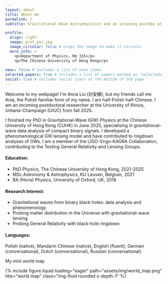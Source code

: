 ```yaml
---
layout: about
title: About me
permalink: /
subtitle: Gravitational-Wave Astrophysicist and an incoming postdoc at University of Illinois, Urbana-Champaign

profile:
  align: right
  image: prof_pic.jpg
  image_circular: false # crops the image to make it circular
  more_info: >
    <p>Department of Physics, Rm 315</p>
    <p>The Chinese University of Hong Kong</p>
  
news: false # includes a list of news items
selected_papers: true # includes a list of papers marked as "selected={true}"
social: true # includes social icons at the bottom of the page
---
```

Welcome to my webpage! I'm Anna Liu (刘安娜), but my friends call me Ania, the Polish familiar form of my name. I am half-Polish half-Chinese. I am an incoming postdoctoral researcher at the University of Illinois, Urbana-Champaign (UIUC) from fall 2025. 

I finished my PhD in Gravitational-Wave (GW) Physics at the Chinese University of Hong Kong (CUHK) in June 2025, specialising in gravitational-wave data analysis of compact binary signals. I developed a phenomenological GW lensing model and have contributed to ringdown analyses of GWs. I am a member of the LIGO-Virgo-KAGRA Collaboration, contributing to the Testing General Relativity and Lensing Groups. 

#### <i class="fa-solid fa-building-columns" style="color: #74C0FC;"></i> Education: 
- PhD Physics, The Chinese University of Hong Kong, 2021-2025
- MSc Astronomy & Astrophysics, KU Leuven, Belgium, 2021
- BA (Hons) Physics, University of Oxford, UK, 2018

#### <i class="fa-solid fa-magnifying-glass-chart" style="color: #fbae56;"></i> Research Interest: 
- Gravitational waves from binary black holes: data analysis and phenomenology
- Probing matter distribution in the Universe with gravitational-wave lensing
- Probing General Relativity with black-hole ringdown

#### <i class="fa-solid fa-earth-americas" style="color: #badb9e;"></i> Languages: 
Polish (native), Mandarin Chinese (native), English (fluent), German (conversational), Dutch (conversational), Russian (conversational)

My mini world map
<div class="row mt-3">
    <div class="col-sm-12">
      {% include figure.liquid loading="eager" path="assets/img/world_map.png" title="world map" class="img-fluid rounded z-depth-1" %}
      </div>
</div>
